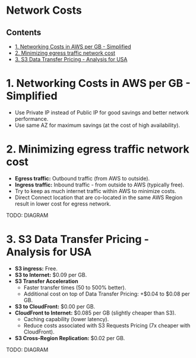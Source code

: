 # Network Costs <!-- omit in toc -->

## Contents <!-- omit in toc -->

- [1. Networking Costs in AWS per GB - Simplified](#1-networking-costs-in-aws-per-gb---simplified)
- [2. Minimizing egress traffic network cost](#2-minimizing-egress-traffic-network-cost)
- [3. S3 Data Transfer Pricing - Analysis for USA](#3-s3-data-transfer-pricing---analysis-for-usa)

# 1. Networking Costs in AWS per GB - Simplified

- Use Private IP instead of Public IP for good savings and better network performance.
- Use same AZ for maximum savings (at the cost of high availability).

# 2. Minimizing egress traffic network cost

- **Egress traffic:** Outbound traffic (from AWS to outside).
- **Ingress traffic:** Inbound traffic - from outside to AWS (typically free).
- Try to keep as much internet traffic within AWS to minimize costs.
- Direct Connect location that are co-located in the same AWS Region result in lower cost for egress network.

TODO: DIAGRAM

# 3. S3 Data Transfer Pricing - Analysis for USA

- **S3 ingress:** Free.
- **S3 to Internet:** $0.09 per GB.
- **S3 Transfer Acceleration**
  - Faster transfer times (50 to 500% better).
  - Additional cost on top of Data Transfer Pricing: +$0.04 to $0.08 per GB.
- **S3 to CloudFront:** $0.00 per GB.
- **CloudFront to Internet:** $0.085 per GB (slightly cheaper than S3).
  - Caching capability (lower latency).
  - Reduce costs associated with S3 Requests Pricing (7x cheaper with CloudFront).
- **S3 Cross-Region Replication:** $0.02 per GB.

TODO: DIAGRAM
